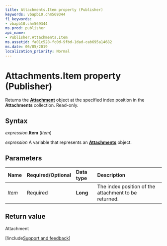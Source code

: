 ```yaml
---
title: Attachments.Item property (Publisher)
keywords: vbapb10.chm569344
f1_keywords:
- vbapb10.chm569344
ms.prod: publisher
api_name:
- Publisher.Attachments.Item
ms.assetid: fa01c528-fc0d-9fbd-1dad-cab695a14682
ms.date: 06/05/2019
localization_priority: Normal
---
```



# Attachments.Item property (Publisher)

Returns the **[Attachment](Publisher.Attachment.md)** object at the specified index position in the **Attachments** collection. Read-only. 


## Syntax

_expression_.**Item** (_Item_)

_expression_ A variable that represents an **[Attachments](Publisher.Attachments.md)** object.


## Parameters

|Name|Required/Optional|Data type|Description|
|:-----|:-----|:-----|:-----|
|_Item_|Required| **Long**|The index position of the attachment to be returned.|

## Return value

Attachment




[!include[Support and feedback](~/includes/feedback-boilerplate.md)]